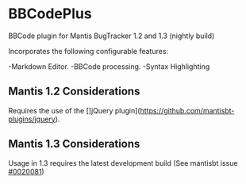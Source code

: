 BBCodePlus
=============
BBCode plugin for Mantis BugTracker 1.2 and 1.3 (nightly build)

Incorporates the following configurable features:

-Markdown Editor.
-BBCode processing.
-Syntax Highlighting

Mantis 1.2 Considerations
-------------------------
Requires the use of the []jQuery plugin](https://github.com/mantisbt-plugins/jquery).

Mantis 1.3 Considerations
-------------------------
Usage in 1.3 requires the latest development build (See mantisbt issue [#0020081](https://www.mantisbt.org/bugs/view.php?id=20081))